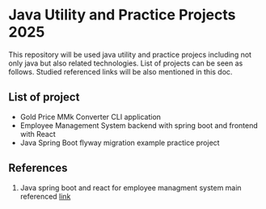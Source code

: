 # Java Utility and Practice Projects 2025

This repository will be used java utility and practice projecs including not only java but also related technologies.
List of projects can be seen as follows. Studied referenced links will be also mentioned in this doc.

## List of project

- Gold Price MMk Converter CLI application
- Employee Management System backend with spring boot and frontend with React
- Java Spring Boot flyway migration example practice project


## References

1. Java spring boot and react for employee managment system main referenced [link](https://youtube.com/playlist?list=PLGRDMO4rOGcNLnW1L2vgsExTBg-VPoZHr&si=DI-xAYf3b1YSsp7Q)
